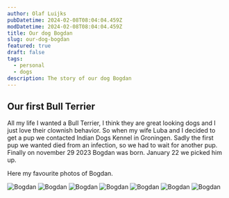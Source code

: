 ```yaml
---
author: Olaf Luijks
pubDatetime: 2024-02-08T08:04:04.459Z
modDatetime: 2024-02-08T08:04:04.459Z
title: Our dog Bogdan
slug: our-dog-bogdan
featured: true
draft: false
tags:
  - personal
  - dogs
description: The story of our dog Bogdan
---
```


## Our first Bull Terrier

All my life I wanted a Bull Terrier, I think they are great looking dogs and I just love their clownish behavior. So when my wife Luba and I decided to get a pup we contacted Indian Dogs Kennel in Groningen. Sadly the first pup we wanted died from an infection, so we had to wait for another pup. Finally on november 29 2023 Bogdan was born. January 22 we picked him up.

Here my favourite photos of Bogdan.

![Bogdan](@assets/images/bogdan/bogdan-0001.jpeg)
![Bogdan](@assets/images/bogdan/bogdan-0002.jpeg)
![Bogdan](@assets/images/bogdan/bogdan-0003.jpeg)
![Bogdan](@assets/images/bogdan/bogdan-0004.jpeg)
![Bogdan](@assets/images/bogdan/bogdan-0005.jpeg)
![Bogdan](@assets/images/bogdan/bogdan-0006.jpeg)
![Bogdan](@assets/images/bogdan/bogdan-0007.jpeg)
